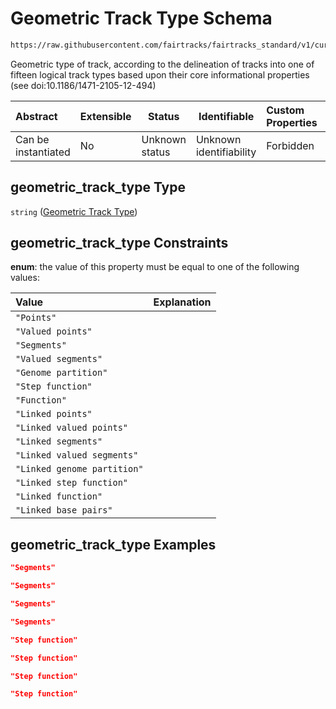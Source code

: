 # Geometric Track Type Schema

```txt
https://raw.githubusercontent.com/fairtracks/fairtracks_standard/v1/current/json/schema/fairtracks_track.schema.json#/properties/geometric_track_type
```

Geometric type of track, according to the delineation of tracks into one of fifteen logical track types based upon their core informational properties (see doi:10.1186/1471-2105-12-494) 


| Abstract            | Extensible | Status         | Identifiable            | Custom Properties | Additional Properties | Access Restrictions | Defined In                                                                                           |
| :------------------ | ---------- | -------------- | ----------------------- | :---------------- | --------------------- | ------------------- | ---------------------------------------------------------------------------------------------------- |
| Can be instantiated | No         | Unknown status | Unknown identifiability | Forbidden         | Allowed               | none                | [fairtracks_track.schema.json\*](../json/schema/fairtracks_track.schema.json "open original schema") |

## geometric_track_type Type

`string` ([Geometric Track Type](fairtracks_track-properties-geometric-track-type.md))

## geometric_track_type Constraints

**enum**: the value of this property must be equal to one of the following values:

| Value                       | Explanation |
| :-------------------------- | ----------- |
| `"Points"`                  |             |
| `"Valued points"`           |             |
| `"Segments"`                |             |
| `"Valued segments"`         |             |
| `"Genome partition"`        |             |
| `"Step function"`           |             |
| `"Function"`                |             |
| `"Linked points"`           |             |
| `"Linked valued points"`    |             |
| `"Linked segments"`         |             |
| `"Linked valued segments"`  |             |
| `"Linked genome partition"` |             |
| `"Linked step function"`    |             |
| `"Linked function"`         |             |
| `"Linked base pairs"`       |             |

## geometric_track_type Examples

```json
"Segments"
```

```json
"Segments"
```

```json
"Segments"
```

```json
"Segments"
```

```json
"Step function"
```

```json
"Step function"
```

```json
"Step function"
```

```json
"Step function"
```
